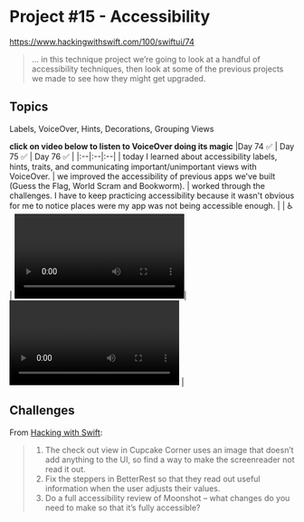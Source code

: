 # Project #15 - Accessibility

https://www.hackingwithswift.com/100/swiftui/74

> ... in this technique project we’re going to look at a handful of accessibility techniques, then look at some of the previous projects we made to see how they might get upgraded.

## Topics
Labels, VoiceOver, Hints, Decorations, Grouping Views

**click on video below to listen to VoiceOver doing its magic**
|Day 74 :white_check_mark: | Day 75 :white_check_mark: | Day 76 :white_check_mark: |
|:--|:--|:--|
| today I learned about accessibility labels, hints, traits, and communicating important/unimportant views with VoiceOver. | we improved the accessibility of previous apps we've built (Guess the Flag, World Scram and Bookworm).  | worked through the challenges. I have to keep practicing accessibility because it wasn't obvious for me to notice places were my app was not being accessible enough. | 
| ♿️  | ![D75](https://user-images.githubusercontent.com/12801333/125219225-77539100-e292-11eb-84dd-7d39e80d5c1c.mp4)| ![D76](https://user-images.githubusercontent.com/12801333/125706800-6a3fd818-1dd3-49bc-a971-5ae686b1f9be.MOV) | 

## Challenges

From [Hacking with Swift](https://www.hackingwithswift.com/books/ios-swiftui/accessibility-wrap-up):
>1. The check out view in Cupcake Corner uses an image that doesn’t add anything to the UI, so find a way to make the screenreader not read it out.
>2. Fix the steppers in BetterRest so that they read out useful information when the user adjusts their values.
>3. Do a full accessibility review of Moonshot – what changes do you need to make so that it’s fully accessible?
